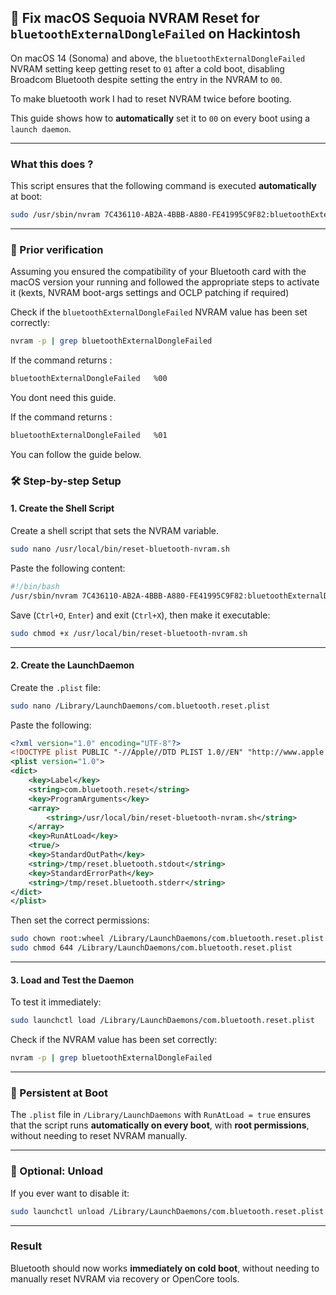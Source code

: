 ## 🛜 Fix macOS Sequoia NVRAM Reset for `bluetoothExternalDongleFailed` on Hackintosh

On macOS 14 (Sonoma) and above, the `bluetoothExternalDongleFailed` NVRAM setting keep getting reset to `01` after a cold boot, disabling Broadcom Bluetooth despite setting the entry in the NVRAM to `00`.

To make bluetooth work I had to reset NVRAM twice before booting.

This guide shows how to <b>automatically</b> set it to `00` on every boot using a `launch daemon`.

---

### What this does ?

This script ensures that the following command is executed <b>automatically</b> at boot:

```bash
sudo /usr/sbin/nvram 7C436110-AB2A-4BBB-A880-FE41995C9F82:bluetoothExternalDongleFailed=%00
```

---

###  🧐 Prior verification
Assuming you ensured the compatibility of your Bluetooth card with the macOS version your running and followed the appropriate steps to activate it (kexts, NVRAM boot-args settings and OCLP patching if required)

Check if the `bluetoothExternalDongleFailed` NVRAM value has been set correctly:

```bash
nvram -p | grep bluetoothExternalDongleFailed
```
If the command returns :

```bash
bluetoothExternalDongleFailed	%00
```
You dont need this guide.

If the command returns :

```bash
bluetoothExternalDongleFailed	%01
```
You can follow the guide below.


### 🛠️ Step-by-step Setup

#### 1. Create the Shell Script

Create a shell script that sets the NVRAM variable.

```bash
sudo nano /usr/local/bin/reset-bluetooth-nvram.sh
```

Paste the following content:

```bash
#!/bin/bash
/usr/sbin/nvram 7C436110-AB2A-4BBB-A880-FE41995C9F82:bluetoothExternalDongleFailed=%00
```

Save (`Ctrl+O`, `Enter`) and exit (`Ctrl+X`), then make it executable:

```bash
sudo chmod +x /usr/local/bin/reset-bluetooth-nvram.sh
```

---

#### 2. Create the LaunchDaemon

Create the `.plist` file:

```bash
sudo nano /Library/LaunchDaemons/com.bluetooth.reset.plist
```

Paste the following:

```xml
<?xml version="1.0" encoding="UTF-8"?>
<!DOCTYPE plist PUBLIC "-//Apple//DTD PLIST 1.0//EN" "http://www.apple.com/DTDs/PropertyList-1.0.dtd">
<plist version="1.0">
<dict>
    <key>Label</key>
    <string>com.bluetooth.reset</string>
    <key>ProgramArguments</key>
    <array>
        <string>/usr/local/bin/reset-bluetooth-nvram.sh</string>
    </array>
    <key>RunAtLoad</key>
    <true/>
    <key>StandardOutPath</key>
    <string>/tmp/reset.bluetooth.stdout</string>
    <key>StandardErrorPath</key>
    <string>/tmp/reset.bluetooth.stderr</string>
</dict>
</plist>
```

Then set the correct permissions:

```bash
sudo chown root:wheel /Library/LaunchDaemons/com.bluetooth.reset.plist
sudo chmod 644 /Library/LaunchDaemons/com.bluetooth.reset.plist
```

---

#### 3. Load and Test the Daemon

To test it immediately:

```bash
sudo launchctl load /Library/LaunchDaemons/com.bluetooth.reset.plist
```

Check if the NVRAM value has been set correctly:

```bash
nvram -p | grep bluetoothExternalDongleFailed
```

---

### 🔁 Persistent at Boot

The `.plist` file in `/Library/LaunchDaemons` with `RunAtLoad = true` ensures that the script runs **automatically on every boot**, with **root permissions**, without needing to reset NVRAM manually.

---

### 🧼 Optional: Unload

If you ever want to disable it:

```bash
sudo launchctl unload /Library/LaunchDaemons/com.bluetooth.reset.plist
```

---

### Result

Bluetooth should now works **immediately on cold boot**, without needing to manually reset NVRAM via recovery or OpenCore tools.
